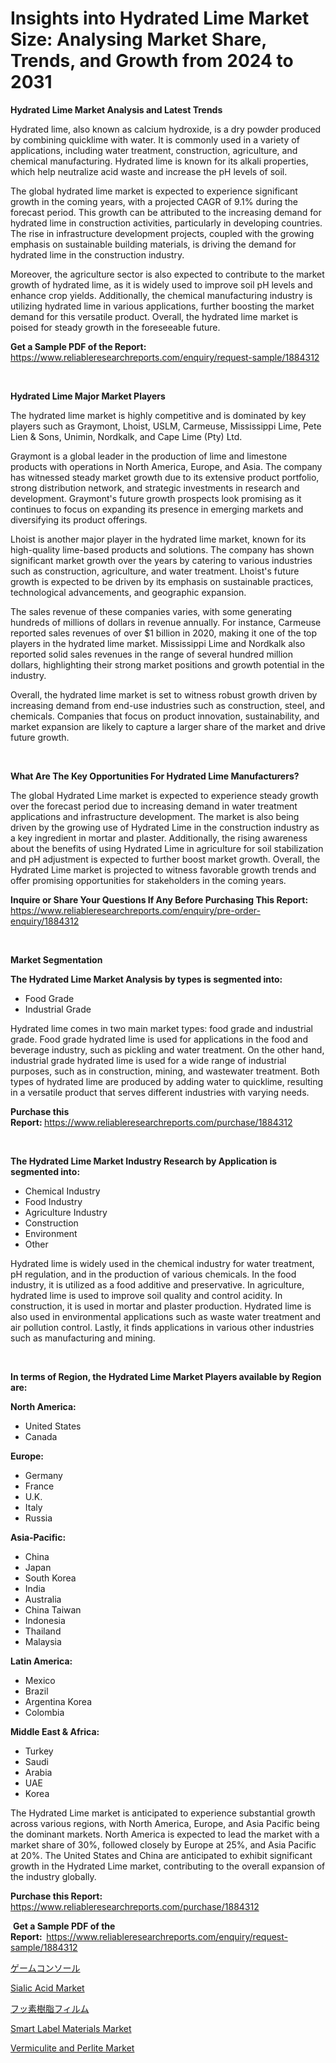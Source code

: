 <p><h1>Insights into Hydrated Lime Market Size: Analysing Market Share, Trends, and Growth from 2024 to 2031</h1></p><p><strong>Hydrated Lime Market Analysis and Latest Trends</strong></p>
<p><p>Hydrated lime, also known as calcium hydroxide, is a dry powder produced by combining quicklime with water. It is commonly used in a variety of applications, including water treatment, construction, agriculture, and chemical manufacturing. Hydrated lime is known for its alkali properties, which help neutralize acid waste and increase the pH levels of soil.</p><p>The global hydrated lime market is expected to experience significant growth in the coming years, with a projected CAGR of 9.1% during the forecast period. This growth can be attributed to the increasing demand for hydrated lime in construction activities, particularly in developing countries. The rise in infrastructure development projects, coupled with the growing emphasis on sustainable building materials, is driving the demand for hydrated lime in the construction industry.</p><p>Moreover, the agriculture sector is also expected to contribute to the market growth of hydrated lime, as it is widely used to improve soil pH levels and enhance crop yields. Additionally, the chemical manufacturing industry is utilizing hydrated lime in various applications, further boosting the market demand for this versatile product. Overall, the hydrated lime market is poised for steady growth in the foreseeable future.</p></p>
<p><strong>Get a Sample PDF of the Report:&nbsp;</strong> <a href="https://www.reliableresearchreports.com/enquiry/request-sample/1884312">https://www.reliableresearchreports.com/enquiry/request-sample/1884312</a></p>
<p>&nbsp;</p>
<p><strong>Hydrated Lime Major Market Players</strong></p>
<p><p>The hydrated lime market is highly competitive and is dominated by key players such as Graymont, Lhoist, USLM, Carmeuse, Mississippi Lime, Pete Lien & Sons, Unimin, Nordkalk, and Cape Lime (Pty) Ltd. </p><p>Graymont is a global leader in the production of lime and limestone products with operations in North America, Europe, and Asia. The company has witnessed steady market growth due to its extensive product portfolio, strong distribution network, and strategic investments in research and development. Graymont's future growth prospects look promising as it continues to focus on expanding its presence in emerging markets and diversifying its product offerings.</p><p>Lhoist is another major player in the hydrated lime market, known for its high-quality lime-based products and solutions. The company has shown significant market growth over the years by catering to various industries such as construction, agriculture, and water treatment. Lhoist's future growth is expected to be driven by its emphasis on sustainable practices, technological advancements, and geographic expansion.</p><p>The sales revenue of these companies varies, with some generating hundreds of millions of dollars in revenue annually. For instance, Carmeuse reported sales revenues of over $1 billion in 2020, making it one of the top players in the hydrated lime market. Mississippi Lime and Nordkalk also reported solid sales revenues in the range of several hundred million dollars, highlighting their strong market positions and growth potential in the industry. </p><p>Overall, the hydrated lime market is set to witness robust growth driven by increasing demand from end-use industries such as construction, steel, and chemicals. Companies that focus on product innovation, sustainability, and market expansion are likely to capture a larger share of the market and drive future growth.</p></p>
<p>&nbsp;</p>
<p><strong>What Are The Key Opportunities For Hydrated Lime Manufacturers?</strong></p>
<p><p>The global Hydrated Lime market is expected to experience steady growth over the forecast period due to increasing demand in water treatment applications and infrastructure development. The market is also being driven by the growing use of Hydrated Lime in the construction industry as a key ingredient in mortar and plaster. Additionally, the rising awareness about the benefits of using Hydrated Lime in agriculture for soil stabilization and pH adjustment is expected to further boost market growth. Overall, the Hydrated Lime market is projected to witness favorable growth trends and offer promising opportunities for stakeholders in the coming years.</p></p>
<p><strong>Inquire or Share Your Questions If Any Before Purchasing This Report:</strong> <a href="https://www.reliableresearchreports.com/enquiry/pre-order-enquiry/1884312">https://www.reliableresearchreports.com/enquiry/pre-order-enquiry/1884312</a></p>
<p>&nbsp;</p>
<p><strong>Market Segmentation</strong></p>
<p><strong>The Hydrated Lime Market Analysis by types is segmented into:</strong></p>
<p><ul><li>Food Grade</li><li>Industrial Grade</li></ul></p>
<p><p>Hydrated lime comes in two main market types: food grade and industrial grade. Food grade hydrated lime is used for applications in the food and beverage industry, such as pickling and water treatment. On the other hand, industrial grade hydrated lime is used for a wide range of industrial purposes, such as in construction, mining, and wastewater treatment. Both types of hydrated lime are produced by adding water to quicklime, resulting in a versatile product that serves different industries with varying needs.</p></p>
<p><strong>Purchase this Report:&nbsp;</strong><a href="https://www.reliableresearchreports.com/purchase/1884312">https://www.reliableresearchreports.com/purchase/1884312</a></p>
<p>&nbsp;</p>
<p><strong>The Hydrated Lime Market Industry Research by Application is segmented into:</strong></p>
<p><ul><li>Chemical Industry</li><li>Food Industry</li><li>Agriculture Industry</li><li>Construction</li><li>Environment</li><li>Other</li></ul></p>
<p><p>Hydrated lime is widely used in the chemical industry for water treatment, pH regulation, and in the production of various chemicals. In the food industry, it is utilized as a food additive and preservative. In agriculture, hydrated lime is used to improve soil quality and control acidity. In construction, it is used in mortar and plaster production. Hydrated lime is also used in environmental applications such as waste water treatment and air pollution control. Lastly, it finds applications in various other industries such as manufacturing and mining.</p></p>
<p>&nbsp;</p>
<p><strong>In terms of Region, the Hydrated Lime Market Players available by Region are:</strong></p>
<p>
    <p> <strong> North America: </strong>
        <ul>
            <li>United States</li>
            <li>Canada</li>
        </ul>
        </p> 
    <p> <strong> Europe: </strong>
        <ul>
            <li>Germany</li>
            <li>France</li>
            <li>U.K.</li>
            <li>Italy</li>
            <li>Russia</li>
        </ul>
        </p> 
    <p> <strong> Asia-Pacific: </strong>
        <ul>
            <li>China</li>
            <li>Japan</li>
            <li>South Korea</li>
            <li>India</li>
            <li>Australia</li>
            <li>China Taiwan</li>
            <li>Indonesia</li>
            <li>Thailand</li>
            <li>Malaysia</li>
        </ul>
        </p> 
    <p> <strong> Latin America: </strong>
        <ul>
            <li>Mexico</li>
            <li>Brazil</li>
            <li>Argentina Korea</li>
            <li>Colombia</li>
        </ul>
        </p> 
    <p> <strong> Middle East & Africa: </strong>
        <ul>
            <li>Turkey</li>
            <li>Saudi</li>
            <li>Arabia</li>
            <li>UAE</li>
            <li>Korea</li>
        </ul>
    </p>
    </p>
<p><p>The Hydrated Lime market is anticipated to experience substantial growth across various regions, with North America, Europe, and Asia Pacific being the dominant markets. North America is expected to lead the market with a market share of 30%, followed closely by Europe at 25%, and Asia Pacific at 20%. The United States and China are anticipated to exhibit significant growth in the Hydrated Lime market, contributing to the overall expansion of the industry globally.</p></p>
<p><strong>Purchase this Report: </strong><a href="https://www.reliableresearchreports.com/purchase/1884312">https://www.reliableresearchreports.com/purchase/1884312</a></p>
<p>&nbsp;<strong>Get a Sample PDF of the Report:&nbsp;&nbsp;</strong><a href="https://www.reliableresearchreports.com/enquiry/request-sample/1884312">https://www.reliableresearchreports.com/enquiry/request-sample/1884312</a></p>
<p><strong></strong></p>
<p><p><a href="https://github.com/avwofrml53535/Market-Research-Report-List-1/blob/main/2987632192675.md">ゲームコンソール</a></p><p><a href="https://github.com/mbisetmhermsr/Market-Research-Report-List-1/blob/main/sialic-acid-market.md">Sialic Acid Market</a></p><p><a href="https://github.com/vtbvgl20191192/Market-Research-Report-List-1/blob/main/4808678192676.md">フッ素樹脂フィルム</a></p><p><a href="https://issuu.com/reportprime-2/docs/smart-label-materials-market-size-2030.pptx">Smart Label Materials Market</a></p><p><a href="https://github.com/zjyglelu/Market-Research-Report-List-1/blob/main/vermiculite-and-perlite-market.md">Vermiculite and Perlite Market</a></p></p>